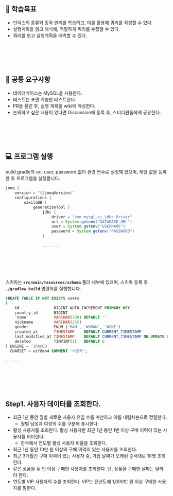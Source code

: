## 📌 학습목표

- 인덱스의 종류와 동작 원리를 학습하고, 이를 활용해 쿼리를 작성할 수 있다.
- 실행계획을 읽고 해석해, 적절하게 쿼리를 수정할 수 있다.
- 쿼리를 보고 실행계획을 예측할 수 있다.

<br/><br/><br/><br/>

## 📝 공통 요구사항

- 데이터베이스는 MySQL을 사용한다.
- 테스트는 표면 계층만 테스트한다.
- PR을 올린 후, 실행 계획을 wiki에 작성한다.
- 논의하고 싶은 내용이 있다면 Discussion에 등록 후, 스터디원들에게 공유한다.

<br/><br/><br/><br/>

## 💻 프로그램 실행

build.gradle의 url, user, password 값이 환경 변수로 설정돼 있으며, 해당 값을 등록한 후 프로그램을 실행합니다.

```groovy
jooq {
    version = "${jooqVersion}"
    configurations {
        sakilaDB {
            generationTool {
                jdbc {
                    driver = "com.mysql.cj.jdbc.Driver"
                    url = System.getenv("DATABASE_URL")
                    user = System.getenv("USERNAME")
                    password = System.getenv("PASSWORD")
                }

                ... ...

```

<br/><br/><br/><br/>

스키마는 **`src/main/resources/schema`** 폴더 내부에 있으며, 스키마 등록 후 **`./gradlew build`** 명령어를 실행합니다.

```sql
CREATE TABLE IF NOT EXISTS users
(
    id               BIGINT AUTO_INCREMENT PRIMARY KEY                                  NOT NULL COMMENT 'PK',
    country_id       BIGINT                                                             NOT NULL COMMENT '국가 PK',
    `name`           VARCHAR(200) DEFAULT ''                                            NOT NULL COMMENT '이름',
    nickname         VARCHAR(255)                                                       NULL COMMENT '닉네임',
    gender           ENUM ('MAN', 'WOMAN', 'NONE')                                      NULL COMMENT '성별',
    created_at       TIMESTAMP    DEFAULT CURRENT_TIMESTAMP                             NOT NULL COMMENT '생성일',
    last_modified_at TIMESTAMP    DEFAULT CURRENT_TIMESTAMP ON UPDATE CURRENT_TIMESTAMP NOT NULL COMMENT '최종 수정일',
    deleted          TINYINT(1)   DEFAULT 0                                             NOT NULL COMMENT '삭제 유무'
) ENGINE = 'InnoDB'
  CHARSET = utf8mb4 COMMENT '사용자';

......

```

<br/><br/><br/><br/>

## Step1. 사용자 데이터를 조회한다.

- 최근 1년 동안 월별 새로운 사용자 유입 수를 계산하고 이를 내림차순으로 정렬한다.
  - 월별 남성과 여성의 수를 구분해 표시한다.
- 활성 사용자를 조회한다. 활성 사용자란 최근 1년 동안 1번 이상 구매 이력이 있는 사용자를 의미한다.
  - 한국에서 연도별 활성 사용자 비율을 조회한다.
- 최근 1년 동안 10만 원 이상의 구매 이력이 있는 사용자를 조회한다.
- 최근 3개월간 구매 이력이 있는 사용자 중, 가입 날짜가 오래된 순서대로 10명 조회한다.
- 같은 상품을 두 번 이상 구매한 사용자를 조회한다. 단, 상품을 구매한 날짜는 달라야 한다.
- 연도별 VIP 사용자의 수를 조회한다. VIP는 전년도에 1,000만 원 이상 구매한 사용자를 말한다.
